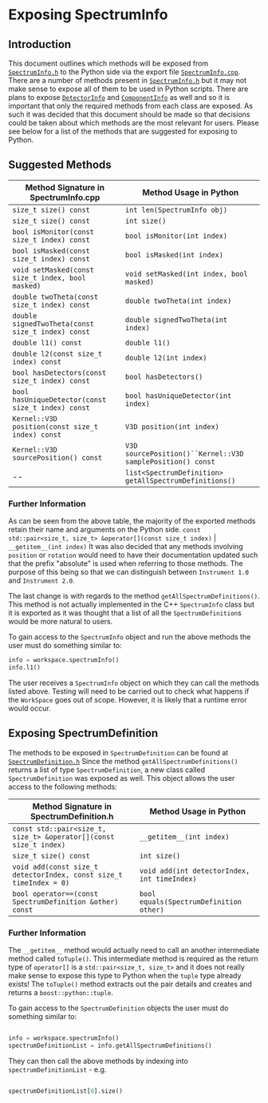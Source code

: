 # Exposing SpectrumInfo

## Introduction
This document outlines which methods will be exposed from [`SpectrumInfo.h`](https://github.com/mantidproject/mantid/blob/43fc616926a32863f37e37f4a107413a0de6dee6/Framework/API/inc/MantidAPI/SpectrumInfo.h) to the Python side via the export file [`SpectrumInfo.cpp`](https://github.com/mantidproject/mantid/blob/dead50f2dbcf307f89ad63b69c2f51caccc9ade5/Framework/PythonInterface/mantid/api/src/Exports/SpectrumInfo.cpp).
There are a number of methods present in [`SpectrumInfo.h`](https://github.com/mantidproject/mantid/blob/43fc616926a32863f37e37f4a107413a0de6dee6/Framework/API/inc/MantidAPI/SpectrumInfo.h) but it may not make sense to expose all of them to be used in Python scripts.
There are plans to expose [`DetectorInfo`](https://github.com/mantidproject/mantid/blob/ffd49f84bdd2e1bb8f0deeb40727fe775a4974ae/Framework/Geometry/inc/MantidGeometry/Instrument/DetectorInfo.h) and [`ComponentInfo`](https://github.com/mantidproject/mantid/blob/8ec802f56c5db2261a0f9502f30f67fe42530d62/Framework/Geometry/inc/MantidGeometry/Instrument/ComponentInfo.h) as well and so it is important that only the required methods from each class are exposed. As such it was decided that this document should be made so that decisions could be taken about which methods are the most relevant for users. Please see below for a list of the methods that are suggested for exposing to Python.

## Suggested Methods

Method Signature in SpectrumInfo.cpp | Method Usage in Python
--------------------------------|--------------------------------------
`size_t size() const` | `int len(SpectrumInfo obj)`
`size_t size() const` | `int size()`
`bool isMonitor(const size_t index) const` | `bool isMonitor(int index)`
`bool isMasked(const size_t index) const` | `bool isMasked(int index)`
`void setMasked(const size_t index, bool masked)` | `void setMasked(int index, bool masked)`
`double twoTheta(const size_t index) const` | `double twoTheta(int index)`
`double signedTwoTheta(const size_t index) const` | `double signedTwoTheta(int index)`
`double l1() const` | `double l1()`
`double l2(const size_t index) const` | `double l2(int index)`
`bool hasDetectors(const size_t index) const` | `bool hasDetectors()`
`bool hasUniqueDetector(const size_t index) const` | `bool hasUniqueDetector(int index)`
`Kernel::V3D position(const size_t index) const` | `V3D position(int index)`
`Kernel::V3D sourcePosition() const` | `V3D sourcePosition()``Kernel::V3D samplePosition() const` | `V3D samplePosition()`
-- | `list<SpectrumDefinition> getAllSpectrumDefinitions()`

### Further Information
As can be seen from the above table, the majority of the exported methods retain their name and arguments on the Python side.
`const std::pair<size_t, size_t> &operator[](const size_t index)` | `__getitem__(int index)`
It was also decided that any methods involving `position` or `rotation` would need to have their documentation updated such that the prefix "absolute" is used when referring to those methods. The purpose of this being so that we can distinguish between `Instrument 1.0` and `Instrument 2.0`.

The last change is with regards to the method `getAllSpectrumDefinitions()`. This method is not actually implemented in the C++ `SpectrumInfo` class but it is exported as it was thought that a list of all the `SpectrumDefinition`s would be more natural to users.

To gain access to the `SpectrumInfo` object and run the above methods the user must do something similar to:

```python
info = workspace.spectrumInfo()
info.l1()

```
The user receives a `SpectrumInfo` object on which they can call the methods listed above. Testing will need to be carried out to check what happens if the `WorkSpace` goes out of scope. However, it is likely that a runtime error would occur.  

## Exposing SpectrumDefinition 
The methods to be exposed in `SpectrumDefinition` can be found at [`SpectrumDefinition.h`](https://github.com/mantidproject/mantid/blob/7c099518cd4351da37474e96cdc005678bebf753/Framework/Types/inc/MantidTypes/SpectrumDefinition.h)
Since the method `getAllSpectrumDefinitions()` returns a list of type `SpectrumDefinition`, a new class called `SpectrumDefinition` was exposed as well. This object allows the user access to the following methods:

Method Signature in SpectrumDefinition.h | Method Usage in Python
--------------------------------|--------------------------------------
`const std::pair<size_t, size_t> &operator[](const size_t index)` | `__getitem__(int index)`
`size_t size() const` | `int size()`
`void add(const size_t detectorIndex, const size_t timeIndex = 0)` | `void add(int detectorIndex, int timeIndex)`
`bool operator==(const SpectrumDefinition &other) const` | `bool equals(SpectrumDefinition other)`

### Further Information
The `__getitem__` method would actually need to call an another intermediate method called `toTuple()`. This intermediate method is required as the return type of `operator[]` is a `std::pair<size_t, size_t>` and it does not really make sense to expose this type to Python when the `tuple` type already exists! The `toTuple()` method extracts out the pair details and creates and returns a `boost::python::tuple`.

To gain access to the `SpectrumDefinition` objects the user must do something similar to:

```python

info = workspace.spectrumInfo()
spectrumDefinitionList = info.getAllSpectrumDefinitions()
```

They can then call the above methods by indexing into `spectrumDefinitionList` - e.g.

```python

spectrumDefinitionList[0].size()

```
